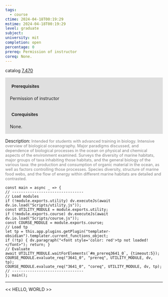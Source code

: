 ```yaml
---
tags:
  - course
ctime: 2024-04-18T00:19:29
mstime: 2024-04-18T00:19:29
level: graduate
subject: 
university: mit
completion: open
percentage: 0
prereq: Permission of instructor
coreq: None.
---
```


catalog [7.470](http://student.mit.edu/catalog/m7a.html#7.470)

<span style="display: block; padding: 15px; background-color: rgb(100, 100, 100, 0.2);"><font id="m_prereq3641_0" style="display: block; font-family: Arial, sans-serif; font-weight: bold; padding: 5px">Prerequisites</font><br><span id="prereq3641_0">Permission of instructor</span></span>
<span style="display: block; padding: 15px; background-color: rgb(100, 100, 100, 0.2);"><font id="m_coreq3641_0" style="display: block; font-family: Arial, sans-serif; font-weight: bold; padding: 5px">Corequisites</font><br><span id="coreq3641_0">None.</span></span>

<font style="">Description:</font>
<font style="color: grey; font-size: 0.8rem;">Intended for students with advanced training in biology. Intensive overview of biological oceanography. Major paradigms discussed, and dependence of biological processes in the ocean on physical and chemical aspects of the environment examined. Surveys the diversity of marine habitats, major groups of taxa inhabiting those habitats, and the general biology of the various taxa: the production and consumption of organic material in the ocean, as well as factors controlling those processes. Species diversity, structure of marine food webs, and the flow of energy within different marine habitats are detailed and contrasted.</font>

```dataviewjs
const main = async _ => {
// --------------------------------
// Load modules
if (!module.exports.utility) dv.executeJs(await dv.io.load("Scripts/utility.js"));
const UTILITY_MODULE = module.exports.utility;
if (!module.exports.course) dv.executeJs(await dv.io.load("Scripts/course.js"));
const COURSE_MODULE = module.exports.course;
// Load tp
let tp = this.app.plugins.getPlugin("templater-obsidian").templater.current_functions_object;
if (!tp) { dv.paragraph("<font style='color: red'>tp not loaded!</font>"); return; }
// Evaluate
await UTILITY_MODULE.waitForElements(`#m_prereq3641_0`, {timeout:5});
COURSE_MODULE.evaluate_req("3641_0", "prereq", UTILITY_MODULE, dv, tp);
COURSE_MODULE.evaluate_req("3641_0", "coreq", UTILITY_MODULE, dv, tp);
// --------------------------------
}; main();
```

---

<< HELLO, WORLD >>
